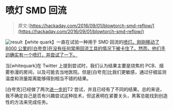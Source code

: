 # 喷灯 SMD 回流

> 原文:[https://hackaday.com/2016/09/01/blowtorch-smd-reflow/](https://hackaday.com/2016/09/01/blowtorch-smd-reflow/)

![result](../Images/e67ed169d6b38d0ee4c05f74918721e3.png)【white quark】一直在试验一种用于 SMD 回流的[喷灯。刚刚移动了 8000 公里的[白夸克]在没有任何常用回流工具的情况下被卡住了。然而，他们手边确实有一个喷灯，并尝试了一下。](https://lab.whitequark.org/notes/2016-04-28/smd-reflow-with-a-blowtorch/)

当[whitequark]在 Twitter 上提到尝试时，我们认为结果主要是烧焦的 PCB、烟雾弥漫的房间，以及可能去当地医院。但是[白夸克]比我们更敏感，通过仔细监测温度和测量距离能够得到相当不错的结果。

[白夸克]已经做了两次[进一步的](https://lab.whitequark.org/notes/2016-08-27/smd-reflow-with-a-blowtorch-try-2/)T2 尝试，并且已经有了不同的结果。总的来说，我不确定自己是否有兴趣尝试这种技术，但这表明在紧要关头，黑客总能找到创造性的方法来完成任务。